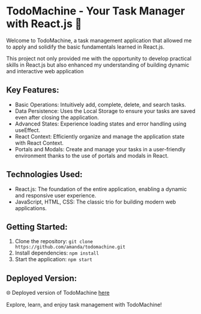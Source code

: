 # **TodoMachine - Your Task Manager with React.js** 🚀

Welcome to TodoMachine, a task management application that allowed me to apply and solidify the basic fundamentals learned in React.js. 

This project not only provided me with the opportunity to develop practical skills in React.js but also enhanced my understanding of building dynamic and interactive web application

## Key Features:

 - Basic Operations: Intuitively add, complete, delete, and search tasks. 
 - Data Persistence: Uses the Local Storage to ensure your tasks are saved even after closing the application. 
 - Advanced States: Experience loading states and error handling using useEffect.     
 - React Context: Efficiently organize and manage the application state with React Context.     
 - Portals and Modals: Create and manage your tasks in a user-friendly environment thanks to the use of portals and modals in React.

## Technologies Used:

 - React.js: The foundation of the entire application, enabling a dynamic and responsive user experience.
 - JavaScript, HTML, CSS: The classic trio for building modern web applications.

## Getting Started:

1. Clone the repository: `git clone https://github.com/amanda/todomachine.git`
2. Install dependencies: `npm install`
3. Start the application: `npm start`

## Deployed Version:
🌐 Deployed version of TodoMachine [here](https://amandalimon.github.io/TodoMachine/)


Explore, learn, and enjoy task management with TodoMachine!
